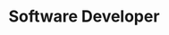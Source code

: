 ---
company: JourneyXP
title: Software Developer
type: Full Time
order_id: 5
startDate: 01/12/2015
endDate: 01/12/2018
description: I worked as a full stack developer, I've had tasks in Java as well as worked in PHP(Code Igniter) and javascript (AngularJS) and worked with SQL based DBs. During my time here I've also gotten familiarized with CouchDB and Cloudant.I was always either part of a team or leading one, during the development time, we created many reusable components, as we worked in a micro-service based architecture.
---